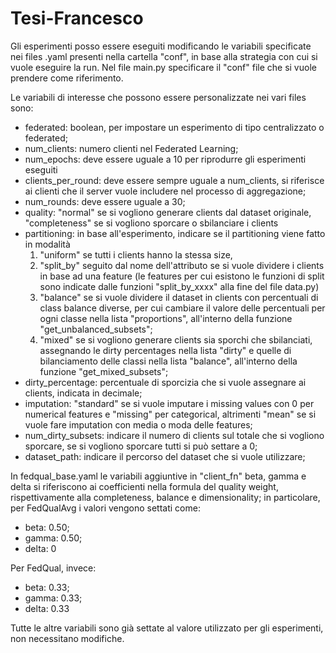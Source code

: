 # Tesi-Francesco
Gli esperimenti posso essere eseguiti modificando le variabili specificate nei files .yaml presenti nella cartella "conf", in base alla strategia con cui si vuole eseguire la run.
Nel file main.py specificare il "conf" file che si vuole prendere come riferimento.

Le variabili di interesse che possono essere personalizzate nei vari files sono:
  - federated: boolean, per impostare un esperimento di tipo centralizzato o federated;
  - num_clients: numero clienti nel Federated Learning;
  - num_epochs: deve essere uguale a 10 per riprodurre gli esperimenti eseguiti
  - clients_per_round: deve essere sempre uguale a num_clients, si riferisce ai clienti che il server vuole includere nel processo di aggregazione;
  - num_rounds: deve essere uguale a 30;
  - quality: "normal" se si vogliono generare clients dal dataset originale, "completeness" se si vogliono sporcare o sbilanciare i clients
  - partitioning: in base all'esperimento, indicare se il partitioning viene fatto in modalità
      1. "uniform" se tutti i clients hanno la stessa size,
      2. "split_by" seguito dal nome dell'attributo se si vuole dividere i clients in base ad una feature (le features per cui esistono le funzioni di split sono indicate dalle funzioni "split_by_xxxx" alla fine del               file data.py)
      3. "balance" se si vuole dividere il dataset in clients con percentuali di class balance diverse, per cui cambiare il valore delle percentuali per ogni classe nella lista "proportions", all'interno della funzione           "get_unbalanced_subsets";
      4. "mixed" se si vogliono generare clients sia sporchi che sbilanciati, assegnando le dirty percentages nella lista "dirty" e quelle di bilanciamento delle classi nella lista "balance", all'interno della funzione           "get_mixed_subsets";
  - dirty_percentage: percentuale di sporcizia che si vuole assegnare ai clients, indicata in decimale;
  - imputation: "standard" se si vuole imputare i missing values con 0 per numerical features e "missing" per categorical, altrimenti "mean" se si vuole fare imputation con media o moda delle features;
  - num_dirty_subsets: indicare il numero di clients sul totale che si vogliono sporcare, se si vogliono sporcare tutti si può settare a 0;
  - dataset_path: indicare il percorso del dataset che si vuole utilizzare;

In fedqual_base.yaml le variabili aggiuntive in "client_fn" beta, gamma e delta si riferiscono ai coefficienti nella formula del quality weight, rispettivamente alla completeness, balance e dimensionality; in particolare, per FedQualAvg i valori vengono settati come:
  - beta: 0.50;
  - gamma: 0.50;
  - delta: 0
    
Per FedQual, invece:
  - beta: 0.33;
  - gamma: 0.33;
  - delta: 0.33

Tutte le altre variabili sono già settate al valore utilizzato per gli esperimenti, non necessitano modifiche.

